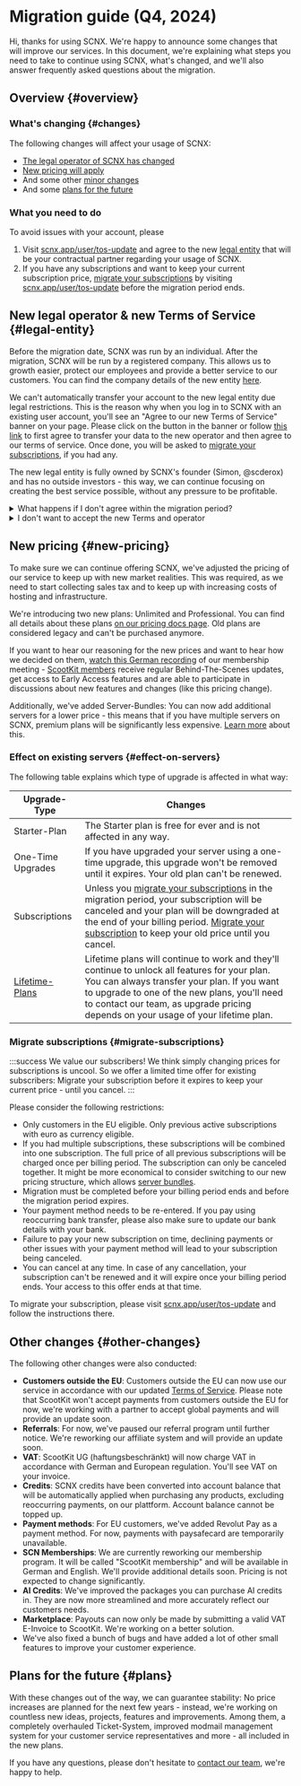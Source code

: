# Migration guide (Q4, 2024)

Hi, thanks for using SCNX. We're happy to announce some changes that will improve our services. In this document, we're
explaining what steps you need to take to continue using SCNX,
what's changed, and we'll also answer frequently asked questions about the migration.

## Overview {#overview}

### What's changing {#changes}

The following changes will affect your usage of SCNX:

* [The legal operator of SCNX has changed](#legal-entity)
* [New pricing will apply](#new-pricing)
* And some other [minor changes](#other-changes)
* And some [plans for the future](#future)

### What you need to do

To avoid issues with your account, please

1. Visit [scnx.app/user/tos-update](https://scnx.app/user/tos-update) and agree to the new [legal entity](#legal-entity)
   that will be your contractual partner regarding your usage of SCNX.
2. If you have any subscriptions and want to keep your current subscription
   price, [migrate your subscriptions](#migrate-subscriptions) by
   visiting [scnx.app/user/tos-update](https://scnx.app/user/tos-update) before the migration period ends.

## New legal operator & new Terms of Service {#legal-entity}

Before the migration date, SCNX was run by an individual. After the migration, SCNX will be run by a registered company.
This allows us to growth easier, protect our employees and provide a better service to our customers. You can find the
company details of the new entity [here](https://scootkit.com/imprint).

We can't automatically transfer your account to the new legal entity due legal restrictions. This is the reason why when
you log in to SCNX with an existing user account, you'll see an "Agree to our new Terms of Service" banner on your page.
Please click on the button in the banner or follow [this link](https://scnx.app/user/tos-update) to first agree to
transfer your data to the new operator and then agree to our terms of service. Once done, you will be asked
to [migrate your subscriptions](#migrate-subscriptions), if you had any.

The new legal entity is fully owned by SCNX's founder (Simon, @scderox) and has no outside investors - this way, we can
continue focusing on creating the best service possible, without any pressure to be profitable.

<details>
<summary>What happens if I don't agree within the migration period?</summary>

Failure to accept the new terms will first lead to a deactivated SCNX account. After a grace period, we'll start
deleting deactivated accounts in accordance with European privacy laws.
</details>

<details>
<summary>I don't want to accept the new Terms and operator</summary>

You can inform us via E-Mail to [legal@scootkit.com](mailto:scootkit.com) or by sending a certified letter to
our [address](https://scootkit.com/imprint). If you do so, we'll cancel your contract and delete your account.
</details>

## New pricing {#new-pricing}

To make sure we can continue offering SCNX, we've adjusted the pricing of our service to keep up with new market
realities. This was required, as we need to start collecting sales tax and to keep up with increasing costs of hosting
and infrastructure.

We're introducing two new plans: Unlimited and Professional. You can find all details about these
plans [on our pricing docs page](./guilds/plans). Old plans are considered legacy and can't be purchased anymore.

If you want to hear our reasoning for the new prices and want to hear how we decided on
them, [watch this German recording](https://www.youtube.com/watch?v=di_TeQt_rQ8) of our membership
meeting - [ScootKit members](https://membership.scootkit.com) receive regular Behind-The-Scenes updates, get access to
Early Access features and are able to participate in discussions about new features and changes (like this pricing
change).

Additionally, we've added Server-Bundles: You can now add additional servers for a lower price - this means that if
you have multiple servers on SCNX, premium plans will be significantly less
expensive. [Learn more](./guilds/plans#additional-servers) about this.

### Effect on existing servers {#effect-on-servers}

The following table explains which type of upgrade is affected in what way:

| Upgrade-Type                              | Changes                                                                                                                                                                                                                                                                                     | 
|-------------------------------------------|---------------------------------------------------------------------------------------------------------------------------------------------------------------------------------------------------------------------------------------------------------------------------------------------|
| Starter-Plan                              | The Starter plan is free for ever and is not affected in any way.                                                                                                                                                                                                                           |
| One-Time Upgrades                         | If you have upgraded your server using a one-time upgrade, this upgrade won't be removed until it expires. Your old plan can't be renewed.                                                                                                                                                  |
| Subscriptions                             | Unless you [migrate your subscriptions](#migrate-subscription) in the migration period, your subscription will be canceled and your plan will be downgraded at the end of your billing period. [Migrate your subscription](#migrate-subscriptions) to keep your old price until you cancel. |
| [Lifetime-Plans](./guilds/plans#lifetime) | Lifetime plans will continue to work and they'll continue to unlock all features for your plan. You can always transfer your plan. If you want to upgrade to one of the new plans, you'll need to contact our team, as upgrade pricing depends on your usage of your lifetime plan.         |

### Migrate subscriptions {#migrate-subscriptions}

:::success We value our subscribers!
We think simply changing prices for subscriptions is uncool. So we offer a limited time offer for existing subscribers:
Migrate your subscription before it expires to keep your current price - until you cancel.
:::

Please consider the following restrictions:

* Only customers in the EU eligible. Only previous active subscriptions with euro as currency eligible.
* If you had multiple subscriptions, these subscriptions will be combined into one subscription. The full price of all
  previous subscriptions will be charged once per billing period. The subscription can only be canceled together. It
  might be more economical to consider switching to our new pricing structure, which
  allows [server bundles](./guilds/plans).
* Migration must be completed before your billing period ends and before the migration period expires.
* Your payment method needs to be re-entered. If you pay using reoccurring bank transfer, please also make sure to
  update our bank details with your bank.
* Failure to pay your new subscription on time, declining payments or other issues with your payment method will lead to
  your subscription being canceled.
* You can cancel at any time. In case of any cancellation, your subscription can't be renewed and it will expire once
  your billing period ends. Your access to this offer ends at that time.

To migrate your subscription, please visit [scnx.app/user/tos-update](https://scnx.app/user/tos-update) and follow the
instructions there.

## Other changes {#other-changes}

The following other changes were also conducted:

* **Customers outside the EU**: Customers outside the EU can now use our service in accordance with our
  updated [Terms of Service](https://scootk.it/scnx-tos). Please note that ScootKit won't accept payments from customers
  outside the EU for now, we're working with a partner to accept global payments and will provide an update soon.
* **Referrals**: For now, we've paused our referral program until further notice. We're reworking our affiliate system
  and will provide an update soon.
* **VAT**: ScootKit UG (haftungsbeschränkt) will now charge VAT in accordance with German and European regulation.
  You'll see VAT on your invoice.
* **Credits**: SCNX credits have been converted into account balance that will be automatically applied when purchasing
  any products, excluding reoccurring payments, on our plattform. Account balance cannot be topped up.
* **Payment methods**: For EU customers, we've added Revolut Pay as a payment method. For now, payments with paysafecard
  are temporarily unavailable.
* **SCN Memberships**: We are currently reworking our membership program. It will be called "ScootKit membership" and
  will be available in German and English. We'll provide additional details soon. Pricing is not expected to change
  significantly.
* **AI Credits**: We've improved the packages you can purchase AI credits in. They are now more streamlined and more
  accurately reflect our customers needs.
* **Marketplace**: Payouts can now only be made by submitting a valid VAT E-Invoice to ScootKit. We're working on a better solution.
* We've also fixed a bunch of bugs and have added a lot of other small features to improve your customer experience.

## Plans for the future {#plans}

With these changes out of the way, we can guarantee stability: No price increases are planned for the next few years -
instead, we're working on countless new ideas, projects, features and improvements. Among them, a completely overhauled
Ticket-System, improved modmail management system for your customer service representatives and more - all included in
the new plans.

If you have any questions, please don't hesitate to [contact our team](https://scnx.app/help), we're happy to help.